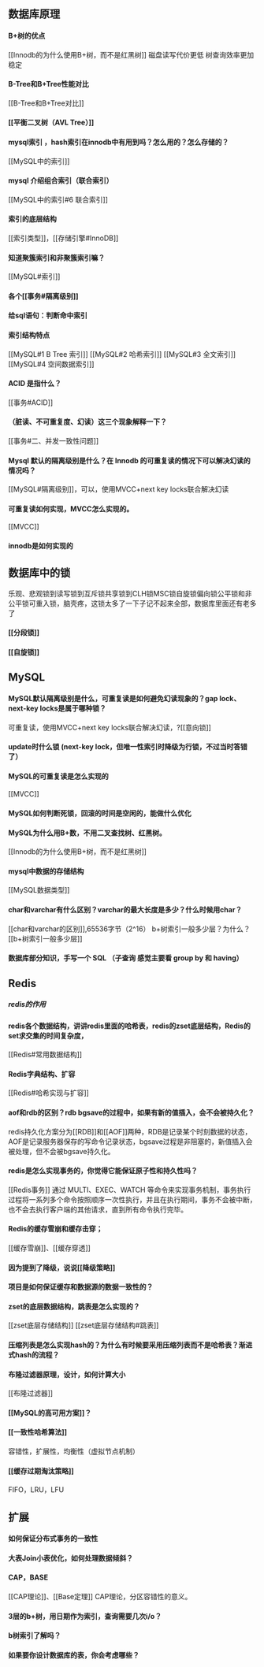 ## 数据库原理

#### B+树的优点
[[Innodb的为什么使用B+树，而不是红黑树]]
磁盘读写代价更低
树查询效率更加稳定
####   B-Tree和B+Tree性能对比
[[B-Tree和B+Tree对比]]
 #### [[平衡二叉树（AVL Tree）]] 

#### mysql索引 ，hash索引在innodb中有用到吗？怎么用的？怎么存储的？
[[MySQL中的索引]]
#### mysql  介绍组合索引（联合索引）
[[MySQL中的索引#6 联合索引]]
#### 索引的底层结构
[[索引类型]]，[[存储引擎#InnoDB]]
#### 知道聚簇索引和非聚簇索引嘛？
[[MySQL#索引]]
#### 各个[[事务#隔离级别]]
#### 给sql语句：判断命中索引 
#### 索引结构特点
[[MySQL#1 B Tree 索引]]
[[MySQL#2 哈希索引]]
[[MySQL#3 全文索引]]
[[MySQL#4 空间数据索引]]
#### ACID 是指什么？
[[事务#ACID]]
#### （脏读、不可重复度、幻读）这三个现象解释一下？
[[事务#二、并发一致性问题]]
#### Mysql 默认的隔离级别是什么？在 Innodb 的可重复读的情况下可以解决幻读的情况吗？
[[MySQL#隔离级别]]，可以，使用MVCC+next key locks联合解决幻读

#### 可重复读如何实现，MVCC怎么实现的。
[[MVCC]]
#### innodb是如何实现的
## 数据库中的锁
乐观、悲观锁到读写锁到互斥锁共享锁到CLH锁MSC锁自旋锁偏向锁公平锁和非公平锁可重入锁，脑壳疼，这锁太多了一下子记不起来全部，数据库里面还有老多了
#### [[分段锁]]
#### [[自旋锁]]

## MySQL
#### MySQL默认隔离级别是什么，可重复读是如何避免幻读现象的？gap lock、next-key locks是属于哪种锁？ 
可重复读，使用MVCC+next key locks联合解决幻读，?[[意向锁]]

 #### update时什么锁 (next-key lock，但唯一性索引时降级为行锁，不过当时答错了）
#### MySQL的可重复读是怎么实现的
[[MVCC]]
####  MySQL如何判断死锁，回滚的时间是空闲的，能做什么优化

#### MySQL为什么用B+数，不用二叉查找树、红黑树。
[[Innodb的为什么使用B+树，而不是红黑树]]
#### mysql中数据的存储结构
[[MySQL数据类型]]

#### char和varchar有什么区别？varchar的最大长度是多少？什么时候用char？
[[char和varchar的区别]],65536字节（2^16）
b+树索引一般多少层？为什么？
[[b+树索引一般多少层]]
#### 数据库部分知识，手写一个 SQL （子查询 感觉主要看 group by 和 having）

 



## Redis
##### redis的作用 

#### redis各个数据结构，讲讲redis里面的哈希表，redis的zset底层结构，Redis的set求交集的时间复杂度，
[[Redis#常用数据结构]]
#### Redis字典结构、扩容
[[Redis#哈希实现与扩容]]
#### aof和rdb的区别？rdb bgsave的过程中，如果有新的值插入，会不会被持久化？
redis持久化方案分为[[RDB]]和[[AOF]]两种，RDB是记录某个时刻数据的状态，AOF是记录服务器保存的写命令记录状态，bgsave过程是非阻塞的，新值插入会被处理，但不会被bgsave持久化。
#### redis是怎么实现事务的，你觉得它能保证原子性和持久性吗？
[[Redis事务]] 通过 MULTI、EXEC、WATCH 等命令来实现事务机制，事务执行过程将一系列多个命令按照顺序一次性执行，并且在执行期间，事务不会被中断，也不会去执行客户端的其他请求，直到所有命令执行完毕。
#### Redis的缓存雪崩和缓存击穿；
[[缓存雪崩]]、[[缓存穿透]]
#### 因为提到了降级，说说[[降级策略]]


#### 项目是如何保证缓存和数据源的数据一致性的？

#### zset的底层数据结构，跳表是怎么实现的？ 
[[zset底层存储结构]]
[[zset底层存储结构#跳表]]

#### 压缩列表是怎么实现hash的？为什么有时候要采用压缩列表而不是哈希表？渐进式hash的流程？


#### 布隆过滤器原理，设计，如何计算大小
[[布隆过滤器]]

#### [[MySQL的高可用方案]]？
#### [[一致性哈希算法]]
容错性，扩展性，均衡性（虚拟节点机制）
#### [[缓存过期淘汰策略]]
FIFO，LRU，LFU

## 扩展
####  如何保证分布式事务的一致性 
#### 大表Join小表优化，如何处理数据倾斜？
#### CAP，BASE
[[CAP理论]]、[[Base定理]]
CAP理论，分区容错性的意义。


#### 3层的b+树，用日期作为索引，查询需要几次i/o？

#### b树索引了解吗？


#### 如果要你设计数据库的表，你会考虑哪些？